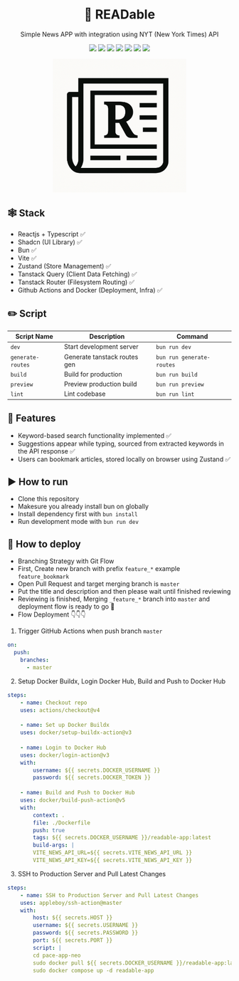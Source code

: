 <h1 align="center">📖 READable</h1>
<p align="center">Simple News APP with integration using NYT (New York Times) API</p>
<p align="center">
<img src="https://img.shields.io/badge/React-20232A?style=for-the-badge&logo=react&logoColor=61DAFB" />
<img src="https://img.shields.io/badge/TypeScript-007ACC?style=for-the-badge&logo=typescript&logoColor=white" />
<img src="https://img.shields.io/badge/bun-282a36?style=for-the-badge&logo=bun&logoColor=fbf0df" />
<img src="https://img.shields.io/badge/Vite-B73BFE?style=for-the-badge&logo=vite&logoColor=FFD62E"  />
<img src="https://img.shields.io/badge/shadcn%2Fui-000000?style=for-the-badge&logo=shadcnui&logoColor=white" />
<img src="https://img.shields.io/badge/Docker-2CA5E0?style=for-the-badge&logo=docker&logoColor=white" />
<img src="https://img.shields.io/badge/Docker%20Compose-2496ED?style=for-the-badge&logo=docker&logoColor=white" />
</p>
<p align="center"><img src="./readable-logo.png" width="300" /></p>

## 🕸️ Stack

- Reactjs + Typescript ✅
- Shadcn (UI Library) ✅
- Bun ✅
- Vite ✅
- Zustand (Store Management) ✅
- Tanstack Query (Client Data Fetching) ✅
- Tanstack Router (Filesystem Routing) ✅
- Github Actions and Docker (Deployment, Infra) ✅

## ✏️ Script

| Script Name       | Description                  | Command                   |
| ----------------- | ---------------------------- | ------------------------- |
| `dev`             | Start development server     | `bun run dev`             |
| `generate-routes` | Generate tanstack routes gen | `bun run generate-routes` |
| `build`           | Build for production         | `bun run build`           |
| `preview`         | Preview production build     | `bun run preview`         |
| `lint`            | Lint codebase                | `bun run lint`            |

## 🌟 Features

- Keyword-based search functionality implemented ✅
- Suggestions appear while typing, sourced from extracted keywords in the API response ✅
- Users can bookmark articles, stored locally on browser using Zustand ✅

## ▶️ How to run

- Clone this repository
- Makesure you already install bun on globally
- Install dependency first with `bun install`
- Run development mode with `bun run dev`

## 🚀 How to deploy

- Branching Strategy with Git Flow
- First, Create new branch with prefix `feature_*` example `feature_bookmark`
- Open Pull Request and target merging branch is `master`
- Put the title and description and then please wait until finished reviewing
- Reviewing is finished, Merging `_feature_*` branch into `master` and deployment flow is ready to go 🏃
- Flow Deployment 👇👇👇

1. Trigger GitHub Actions when push branch `master`

```yaml
on:
  push:
    branches:
      - master
```

2. Setup Docker Buildx, Login Docker Hub, Build and Push to Docker Hub

```yaml
steps:
    - name: Checkout repo
    uses: actions/checkout@v4

    - name: Set up Docker Buildx
    uses: docker/setup-buildx-action@v3

    - name: Login to Docker Hub
    uses: docker/login-action@v3
    with:
        username: ${{ secrets.DOCKER_USERNAME }}
        password: ${{ secrets.DOCKER_TOKEN }}

    - name: Build and Push to Docker Hub
    uses: docker/build-push-action@v5
    with:
        context: .
        file: ./Dockerfile
        push: true
        tags: ${{ secrets.DOCKER_USERNAME }}/readable-app:latest
        build-args: |
        VITE_NEWS_API_URL=${{ secrets.VITE_NEWS_API_URL }}
        VITE_NEWS_API_KEY=${{ secrets.VITE_NEWS_API_KEY }}
```

3. SSH to Production Server and Pull Latest Changes

```yaml
steps:
    - name: SSH to Production Server and Pull Latest Changes
    uses: appleboy/ssh-action@master
    with:
        host: ${{ secrets.HOST }}
        username: ${{ secrets.USERNAME }}
        password: ${{ secrets.PASSWORD }}
        port: ${{ secrets.PORT }}
        script: |
        cd pace-app-neo
        sudo docker pull ${{ secrets.DOCKER_USERNAME }}/readable-app:latest
        sudo docker compose up -d readable-app
```
